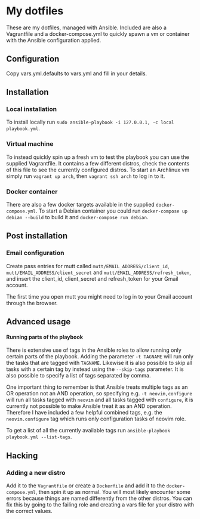 # My dotfiles
These are my dotfiles, managed with Ansible. Included are also a Vagrantfile and a docker-compose.yml to quickly spawn a vm or container with the Ansible configuration applied.


## Configuration
Copy vars.yml.defaults to vars.yml and fill in your details.


## Installation

### Local installation
To install locally run `sudo ansible-playbook -i 127.0.0.1, -c local playbook.yml`.

### Virtual machine
To instead quickly spin up a fresh vm to test the playbook you can use the supplied Vagrantfile. It contains a few different distros, check the contents of this file to see the currently configured distros. To start an Archlinux vm simply run `vagrant up arch`, then `vagrant ssh arch` to log in to it.

### Docker container
There are also a few docker targets available in the supplied `docker-compose.yml`. To start a Debian container you could run `docker-compose up debian --build` to build it and `docker-compose run debian`.


## Post installation

### Email configuration
Create pass entries for mutt called `mutt/EMAIL_ADDRESS/client_id`, `mutt/EMAIL_ADDRESS/client_secret` and `mutt/EMAIL_ADDRESS/refresh_token`, and insert the client_id, client_secret and refresh_token for your Gmail account.

The first time you open mutt you might need to log in to your Gmail account through the browser.


## Advanced usage

#### Running parts of the playbook
There is extensive use of tags in the Ansible roles to allow running only certain parts of the playbook. Adding the parameter `-t TAGNAME` will run only the tasks that are tagged with `TAGNAME`. Likewise it is also possible to skip all tasks with a certain tag by instead using the `--skip-tags` parameter. It is also possible to specify a list of tags separated by comma.

One important thing to remember is that Ansible treats multiple tags as an OR operation not an AND operation, so specifying e.g. `-t neovim,configure` will run all tasks tagged with `neovim` and all tasks tagged with `configure`, it is currently not possible to make Ansible treat it as an AND operation. Therefore I have included a few helpful combined tags, e.g. the `neovim.configure` tag which runs only configuration tasks of neovim role.

To get a list of all the currently available tags run `ansible-playbook playbook.yml --list-tags`.


## Hacking

### Adding a new distro
Add it to the `Vagrantfile` or create a `Dockerfile` and add it to the `docker-compose.yml`, then spin it up as normal. You will most likely encounter some errors because things are named differently from the other distros. You can fix this by going to the failing role and creating a vars file for your distro with the correct values.
